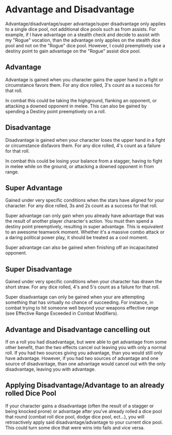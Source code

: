 # Advantage and Disadvantage

Advantage/disadvantage/super advantage/super disadvantage only applies to a single dice pool, not additional dice pools such as from assists. For example, if I have advantage on a stealth check and decide to assist with my "Rogue" vocation, than the advantage only applies on the stealth dice pool and not on the "Rogue" dice pool. However, I could preemptively use a destiny point to gain advantage on the "Rogue" assist dice pool.

## Advantage

Advantage is gained when you character gains the upper hand in a fight or circumstance favors them. For any dice rolled, 3's count as a success for that roll.

 In combat this could be taking the highground, flanking an opponent, or attacking a downed opponent in melee. This can also be gained by spending a Destiny point preemptively on a roll.

## Disadvantage

Disadvantage is gained when your character loses the upper hand in a fight or circumstance disfavors them. For any dice rolled, 4's count as a failure for that roll.

In combat this could be losing your balance from a stagger, having to fight in melee while on the ground, or attacking a downed opponent in from range.

## Super Advantage

Gained under very specific conditions when the stars have aligned for your character. For any dice rolled, 3s and 2s count as a success for that roll.

Super advantage can only gain when you already have advantage that was the result of another player character's action. You must then spend a destiny point preemptively, resulting in super advantage. This is equivalent to an awesome teamwork moment. Whether it's a massive combo attack or a daring political power play, it should be treated as a cool moment.

Super advantage can also be gained when finishing off an incapacitated opponent.

## Super Disadvantage

Gained under very specific conditions when your character has drawn the short straw. For any dice rolled, 4's and 5's count as a failure for that roll.

Super disadvantage can only be gained when your are attempting something that has virtually no chance of succeeding. For instance, in combat trying to hit someone well beyond your weapons effective range (see Effective Range Exceeded in Combat Modifiers).

## Advantage and Disadvantage cancelling out

If on a roll you had disadvantage, but were able to get advantage from some other benefit, than the two effects cancel out leaving you with only a normal roll. If you had two sources giving you advantage, than you would still only have advantage. However, if you had two sources of advantage and one source of disadvantage, than one advantage would cancel out with the only disadvantage, leaving you with advantage.

## Applying Disadvantage/Advantage to an already rolled Dice Pool

If your character gains a disadvantage (often the result of a stagger or being knocked prone) or advantage after you've already rolled a dice pool that round (combat roll dice pool, dodge dice pool, ect...), you will retroactively apply said disadvantage/advantage to your current dice pool. This could turn some dice that were wins into fails and vice versa.
